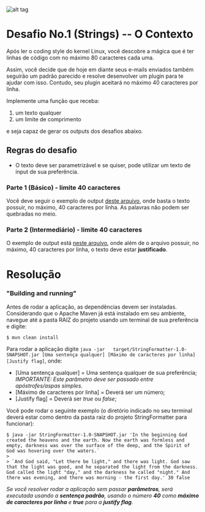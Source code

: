 ﻿![alt tag](https://image.ibb.co/cxL9L7/oie_46110_KTed_V2_KJ.png)

# Desafio No.1 (Strings) -- O Contexto
Após ler o coding style do kernel Linux, você descobre a mágica que é 
ter linhas de código com no máximo 80 caracteres cada uma.

Assim, você decide que de hoje em diante seus e-mails enviados também 
seguirão um padrão parecido e resolve desenvolver um plugin para te ajudar
com isso. Contudo, seu plugin aceitará no máximo 40 caracteres por linha.

Implemente uma função que receba: 
1. um texto qualquer
2. um limite de comprimento  

e seja capaz de gerar os outputs dos desafios abaixo.


## Regras do desafio
- O texto deve ser parametrizável e se quiser, pode utilizar um texto de input de sua preferência.

### Parte 1 (Básico) - limite 40 caracteres
Você deve seguir o exemplo de output [deste arquivo](https://github.com/idwall/desafios/blob/master/strings/output_parte1.txt), onde basta o texto possuir, no máximo, 40 caracteres por linha. As palavras não podem ser quebradas no meio.

### Parte 2 (Intermediário) - limite 40 caracteres
O exemplo de output está [neste arquivo](https://github.com/idwall/desafios/blob/master/strings/output-parte2.txt), onde além de o arquivo possuir, no máximo, 40 caracteres por linha, o texto deve estar **justificado**.


# Resolução

### "Building and running"
Antes de rodar a aplicação, as dependências devem ser instaladas. Considerando que o Apache Maven já está instalado em seu ambiente, navegue até a pasta RAIZ do projeto usando um terminal de sua preferência e digite:
    
    $ mvn clean install

Para rodar a aplicação digite `java -jar   target/StringFormatter-1.0-SNAPSHOT.jar [Uma sentença qualquer] [Máximo de caracteres por linha] [Justify flag]`, onde:
- [Uma sentença qualquer] = Uma sentença qualquer de sua preferência; _IMPORTANTE: Este parâmetro deve ser passado entre apóstrofes/aspas simples_.
- [Máximo de caracteres por linha] = Deverá ser um número;
- [Justify flag] = Deverá ser _true_ ou _false_;

Você pode rodar o seguinte exemplo (o diretório indicado no seu terminal deverá estar como dentro da pasta raiz do projeto StringFormatter para funcionar):

    $ java -jar StringFormatter-1.0-SNAPSHOT.jar 'In the beginning God created the heavens and the earth. Now the earth was formless and empty, darkness was over the surface of the deep, and the Spirit of God was hovering over the waters.`
    >
    > `And God said, "Let there be light," and there was light. God saw that the light was good, and he separated the light from the darkness. God called the light "day," and the darkness he called "night." And there was evening, and there was morning - the first day.' 30 false
    
_Se você resolver rodar a aplicação sem passar **parâmetros**, será executada usando a **sentença padrão**, usando o número **40** como **máximo de caracteres por linha** e **true** para a **justify flag**._